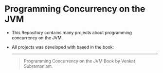 Programming Concurrency on the JVM
======================================

* This Repository contains many projects about programming concurrency on the JVM.
 
* All projects was developed with based in the book:
   
    --------------------------------------------
   > Programming Concurrency on the JVM Book by Venkat Subramaniam.

